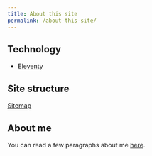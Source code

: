 ```yaml
---
title: About this site
permalink: /about-this-site/
---
```


## Technology

- [Eleventy](https://11ty.dev)

## Site structure

[Sitemap](/sitemap)

## About me

You can read a few paragraphs about me [here](/about).

